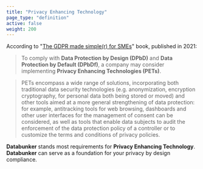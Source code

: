 ```yaml
---
title: "Privacy Enhancing Technology"
page_type: "definition"
active: false
weight: 200
---
```

According to "[The GDPR made simple(r) for SMEs](/files/gdpr-for-sme.pdf)" book, published in 2021:

>To comply with **Data Protection by Design (DPbD)** and **Data Protection by Default (DPbDf)**, a company may consider implementing **Privacy Enhancing Technologies (PETs)**.

>PETs encompass a wide range of solutions, incorporating both traditional data security technologies (e.g. anonymization, encryption cryptography, for personal data both being stored or moved) and other tools aimed at a more general strengthening of data protection: for example, antitracking tools for web browsing, dashboards and other user interfaces for the management of consent can be considered, as well as tools that enable data subjects to audit the enforcement of the data protection policy of a controller or to customize the terms and conditions of privacy policies.

**Databunker** stands most requirements for **Privacy Enhancing Technology**. **Databunker** can serve as a foundation for your privacy by design compliance.
